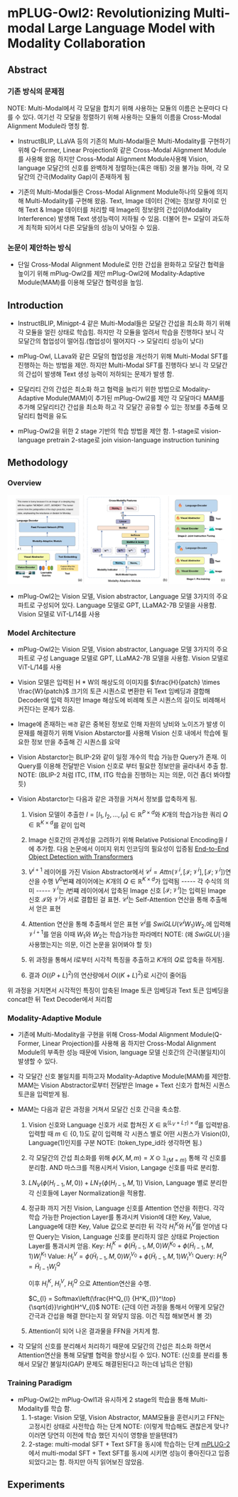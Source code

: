 # mPLUG-Owl2: Revolutionizing Multi-modal Large Language Model with Modality Collaboration

## Abstract

### 기존 방식의 문제점

NOTE: Multi-Modal에서 각 모달을 합치기 위해 사용하는 모듈의 이름은 논문마다 다를 수 있다. 여기선 각 모달을 정렬하기 위해 사용하는 모듈의 이름을 Cross-Modal Alignment Module라 명칭 함.

- InstructBLIP, LLaVA 등의 기존의 Multi-Modal들은 Multi-Modality를 구현하기 위해 Q-Former, Linear Projection와 같은 Cross-Modal Alignment Module를 사용해 왔음
    하지만 Cross-Modal Alignment Module사용해 Vision, language 모달간의 신호를 완벽하게 정렬하는(혹은 매핑) 것을 불가능 하며, 각 모달간의 간극(Modality Gap)이 존재하게 됨

- 기존의 Multi-Modal들은 Cross-Modal Alignment Module하나의 모듈에 의지해 Multi-Modality를 구현해 왔음.
    Text, Image 데이터 간에는 정보량 차이로 인해 Text & Image 데이터를 처리할 때 Image의 정보량의 간섭이(Modality Interference) 발생해 Text 생성능력이 저하될 수 있음.
    더불어 한= 모달이 과도하게 최적화 되어서 다른 모달들의 성능이 낮아질 수 있음.

### 논문이 제안하는 방식

- 단일 Cross-Modal Alignment Module로 인한 간섭을 완화하고 모달간 협력을 높이기 위해 mPlug-Owl2를 제안
    mPlug-Owl2에 Modality-Adaptive Module(MAM)를 이용해 모달간 협력성을 높임.

## Introduction

- InstructBLIP, Minigpt-4 같은 Multi-Modal들은 모달간 간섭을 최소화 하기 위해 각 모듈을 얼린 상태로 학습힘.
    하지만 각 모듈을 얼려서 학습을 진행하다 보니 각 모달간의 협업성이 떨어짐.(협업성이 떨어지다 -> 모달리티 성능이 낮다)

- mPlug-Owl, LLava와 같은 모달의 협업성을 개선하기 위해 Multi-Modal SFT를 진행하는 하는 방법을 제안.
    하지만 Multi-Modal SFT를 진행하다 보니 각 모달간의 간섭이 발생해 Text 생성 능력이 저하되는 문제가 발생 함.

- 모달리티 간의 간섭은 최소화 하고 협력을 늘리기 위한 방법으로 Modality-Adaptive Module(MAM)이 추가된 mPlug-Owl2를 제안
    각 모달마다 MAM를 추가해 모달리티간 간섭을 최소화 하고 각 모달간 공유할 수 있는 정보를 추출해 모달리티 협력을 유도

- mPlug-Owl2을 위한 2 stage 기반의 학습 방법을 제안 함.
    1-stage로 vision-language pretrain
    2-stage로 join vision-language instruction tunining

## Methodology

### Overview

![Fidure-2](./assets/fig2_page-0001.jpg)

- mPlug-Owl2는 Vision 모델, Vision abstractor, Language 모델 3가지의 주요 파트로 구성되어 있다.
    Language 모델로 GPT, LLaMA2-7B 모델을 사용함. Vision 모델로 ViT-L/14를 사용

### Model Architecture

- mPlug-Owl2는 Vision 모델, Vision abstractor, Language 모델 3가지의 주요 파트로 구성
    Language 모델로 GPT, LLaMA2-7B 모델을 사용함. Vision 모델로 ViT-L/14를 사용

- Vision 모델은 입력된 H * W의 해상도의 이미지를 $\frac{H}{patch} \times \frac{W}{patch}$ 크기의 토큰 시퀀스로 변환한 뒤 Text 임베딩과 결합해 Decoder에 입력
    하지만 Image 해상도에 비례해 토큰 시퀀스의 길이도 비례해서 커진다는 문제가 있음.

- Image에 존재하는 `배경` 같은 중복된 정보로 인해 자원의 낭비와 노이즈가 발생
    이 문재를 해결하기 위해 Vision Abstarctor를 사용해 Vision 신호 내에서 학습에 필요한 정보 만을 추출해 긴 시퀀스를 요약

- Vision Abstarctor는 BLIP-2와 같이 일정 개수의 학습 가능한 Query가 존재.
    이 Query를 이용해 전달받은 Vision 신호로 부터 필요한 정보만을 골라내서 추출 함.
    NOTE: (BLIP-2 처럼 ITC, ITM, ITG 학습을 진행하는 지는 의문, 이건 좀더 봐야할 듯)

- Vision Abstarctor는 다음과 같은 과정을 거쳐서 정보를 압축하게 됨.
    1. Vision 모델이 추출한 $I = [I_1, I_2, \ldots, I_P ] \in \mathbb{R}^{P \times d}$와 $K$개의 학습가능한 쿼리 $Q \in \mathbb{R}^{K \times d}$를 같이 입력

    2. Image 신호간의 관계성을 고려하기 위해 Relative Potisional Encoding을 $I$에 추가함.
        다음 논문에서 이미지 위치 인코딩의 필요성이 입증됨 [End-to-End Object Detection with Transformers](https://arxiv.org/abs/2005.12872)

    3. $V^{i+1}$ 레이어를 가진 Vision Abstractor에서 $\mathcal{C}^{i} = Attn(\mathcal{V}^{i}, [\mathcal{I}; \mathcal{V}^{i}], [\mathcal{I}; \mathcal{V}^{i}])$연산을 수행
        $V^0$번쨰 레이어에는 $K$개의 $Q \in \mathbb{R}^{K \times d}$가 입력됨
        ----- 각 수식의 의미 -----
        $\mathcal{V}^{i}$는 $i$번쨰 레이어에서 압축된 Image 신호
        $[\mathcal{I}; \mathcal{V}^{i}]$는 입력된 Image 신호 $\mathcal{I}$와 $\mathcal{V}^{i}$가 서로 결합된 걸 표현.
        $\mathcal{C}^{i}$는 Self-Attention 연산을 통해 추출해서 얻은 표현

    4. Attention 연산을 통해 추출해서 얻은 표현 $\mathcal{C}^{i}$를 $SwiGLU(\mathcal{C}^{i}W_1)W_2.$에 입력해 $\mathcal{V}^{i+1}$를 얻음
        이때 $W_1$와 $W_2$는 학습가능한 파라메터
        NOTE: (왜 $SwiGLU(\cdot)$을 사용했는지는 의문, 이건 논문을 읽어봐야 할 듯)

    5. 위 과정을 통해서 $I$로부터 시각적 특징을 추출하고 $K$개의 $Q$로 압축을 하게됨.

    6. 결과 $O((P + L)^2)$의 연산량에서 $O((K + L)^2)$로 시간이 줄어듬

위 과정을 거치면서 시각적인 특징이 압축된 Image 토큰 임베딩과 Text 토큰 임베딩을 concat한 뒤 Text Decoder에서 처리함

### Modality-Adaptive Module

- 기존에 Multi-Modality을 구현을 위해 Cross-Modal Alignment Module(Q-Former, Linear Projection)를 사용해 옴
    하지만 Cross-Modal Alignment Module의 부족한 성능 때문에 Vision, language 모델 신호간의 간극(불일치)이 발생할 수 있다.

- 각 모달간 신호 불일치를 피하고자 Modality-Adaptive Module(MAM)를 제안함.
    MAM는 Vision Abstractor로부터 전달받은 Image + Text 신호가 합쳐진 시퀀스 토큰을 입력받게 됨.

- MAM는 다음과 같은 과정을 거쳐서 모달간 신호 간극을 축소함.
    1. Vision 신호와 Language 신호가 서로 합쳐진 $X \in \mathbb{R}^{(L_V + L_T) \times d}$를 입력받음.
        입력할 때 $m \in \{0,1\}$도 같이 입력해 각 시퀀스 별로 어떤 시퀀스가 Vision(0), Language(1)인지를 구분
        NOTE: (token_type_id라 생각하면 됨.)
    2. 각 모달간의 간섭 최소화를 위해 $\phi(X, M, m) = X \odot \mathbb{1}_{\{M = m\}}$ 통해 각 신호를 분리함.
        AND 마스크를 적용시켜서 Vision, Langage 신호를 따로 분리함.
    3. $LN_V(\phi(H_{l-1}, M, 0)) + LN_T(\phi(H_{l-1}, M, 1))$ Vision, Language 별로 분리한 각 신호들에 Layer Normalization을 적용함.
    4. 정규화 까지 거친 Vision, Language 신호를 Attention 연산을 취한다.
        각각 학습 가능한 Projection Layer를 통과시켜 Vision에 대한 Key, Value, Language에 대한 Key, Value 값으로 분리한 뒤 각각 $H^K_{l}$와 $H^V_{l}$를 얻어냄
        다만 Query는 Vision, Language 신호를 분리하지 않은 상태로 Projection Layer를 통과시켜 얻음.
        Key: $H^K_{l} = \phi(\tilde{H}_{l-1}, M, 0) W^{K_0}_l + \phi(\tilde{H}_{l-1}, M, 1) W^{K_1}_l$
        Value: $H^V_{l} = \phi(\tilde{H}_{l-1}, M, 0) W^{V_0}_l + \phi(\tilde{H}_{l-1}, M, 1) W^{V_1}_l$
        Query: $H^Q_{l} = \tilde{H}_{l-1} W^Q_l$

        이후 $H^K_{l}$, $H^V_{l}$, $H^Q_{l}$ 으로 Attention연산을 수행.

        $C_{l} = Softmax\left(\frac{H^Q_{l} {H^K_{l}}^\top}{\sqrt{d}}\right)H^V_{l}$
        NOTE: (근데 이런 과정을 통해서 어떻게 모달간 간극과 간섭을 해결 한다는지 잘 와닿지 않음. 이건 직접 해보면서 볼 것)
    5. Attention이 되어 나온 결과물을 FFN을 거치게 함.

- 각 모달의 신호를 분리해서 처리하기 때문에 모달간의 간섭은 최소화 하면서 Attention연산을 통해 모달별 협력을 향상시킬 수 있다.
NOTE: (신호를 분리를 통해서 모달간 불일치(GAP) 문제도 해결된된다고 하는데 납득은 안됨)

### Training Paradigm

- mPlug-Owl2는 mPlug-Owl1과 유시하게 2 stage의 학습을 통해 Multi-Modality를 학습 함.
    1. 1-stage: Vision 모델, Vision Abstractor, MAM모듈을 훈련시키고 FFN는 고정시킨 상태로 사전학습 하는 단계
    NOTE: (이렇게 학습해도 괜찮은게 맞나? 이러면 당연히 이전에 학습 했던 지식이 영향을 받을탠데?)
    2. 2-stage: multi-modal SFT + Text SFT을 동시에 학습하는 단계
        [mPLUG-2](https://arxiv.org/abs/2302.00402)에서 multi-modal SFT + Text SFT를 동시에 시키면 성능이 좋아진다고 입증 되었다고는 함.
        하지만 아직 읽어보진 않았음.

## Experiments
